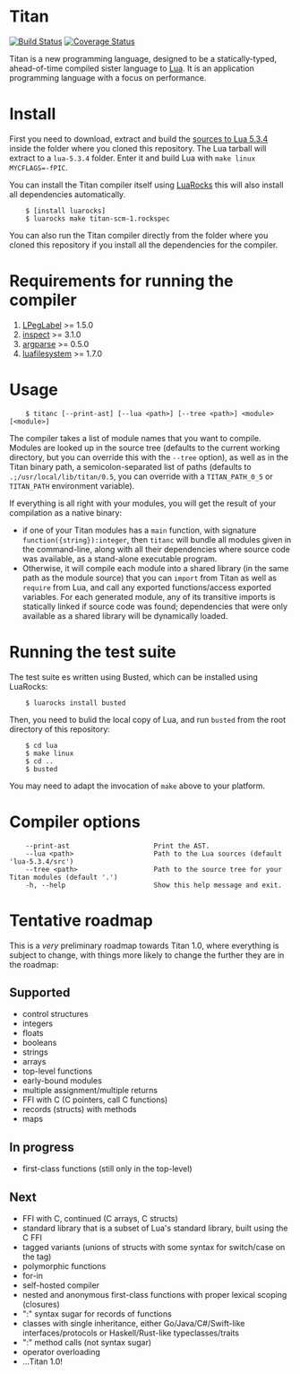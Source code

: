 # Titan
[![Build Status](https://travis-ci.org/titan-lang/titan.svg?branch=master)](https://travis-ci.org/titan-lang/titan)
[![Coverage Status](https://codecov.io/gh/titan-lang/titan/coverage.svg?branch=master)](https://codecov.io/gh/titan-lang/titan/branch/master)

Titan is a new programming language, designed to be a statically-typed,
ahead-of-time compiled sister language to [Lua](http://www.lua.org). It is an
application programming language with a focus on performance.

# Install

First you need to download, extract and build the [sources to Lua 5.3.4](http://www.lua.org/ftp/lua-5.3.4.tar.gz)
inside the folder where you cloned this repository. The Lua tarball will extract
to a `lua-5.3.4` folder. Enter it and build Lua with `make linux MYCFLAGS=-fPIC`.

You can install the Titan compiler itself using  [LuaRocks](http://luarocks.org)
this will also install all dependencies automatically.

        $ [install luarocks]
        $ luarocks make titan-scm-1.rockspec

You can also run the Titan compiler directly from the folder where you
cloned this repository if you install all the dependencies for the compiler.

# Requirements for running the compiler

1. [LPegLabel](https://github.com/sqmedeiros/lpeglabel) >= 1.5.0
2. [inspect](https://github.com/kikito/inspect.lua) >= 3.1.0
3. [argparse](https://github.com/mpeterv/argparse) >= 0.5.0
4. [luafilesystem](https://github.com/keplerproject/luafilesystem) >= 1.7.0

# Usage

        $ titanc [--print-ast] [--lua <path>] [--tree <path>] <module> [<module>]

The compiler takes a list of module names that you want to compile. Modules
are looked up in the source tree (defaults to the current working directory,
but you can override this with the `--tree` option), as well as in the Titan
binary path, a semicolon-separated list of paths 
(defaults to `.;/usr/local/lib/titan/0.5`, you can override with a `TITAN_PATH_0_5`
or `TITAN_PATH` environment variable).

If everything is all right with your modules, you will get the result of
your compilation as a native binary:

* if one of your Titan modules has a `main` function, with signature
  `function({string}):integer`, then `titanc` will bundle all modules
  given in the command-line, along with all their dependencies where
  source code was available, as a stand-alone executable program.
* Otherwise, it will compile each module into a shared library
  (in the same path as the module source) that you can `import` from
  Titan as well as `require` from Lua, and call any exported
  functions/access exported variables. For each generated module, any
  of its transitive imports is statically linked if source code was
  found; dependencies that were only available as a shared library
  will be dynamically loaded.

# Running the test suite

The test suite es written using Busted, which can be installed using LuaRocks:

        $ luarocks install busted

Then, you need to bulid the local copy of Lua, and run `busted` from the root directory
of this repository:

        $ cd lua
        $ make linux
        $ cd ..
        $ busted

You may need to adapt the invocation of `make` above to your platform.

# Compiler options

        --print-ast                     Print the AST.
        --lua <path>                    Path to the Lua sources (default 'lua-5.3.4/src')
        --tree <path>                   Path to the source tree for your Titan modules (default '.')
        -h, --help                      Show this help message and exit.
        
# Tentative roadmap

This is a *very* preliminary roadmap towards Titan 1.0, where everything is
subject to change, with things more likely to change the further
they are in the roadmap:

## Supported

* control structures
* integers
* floats
* booleans
* strings
* arrays
* top-level functions
* early-bound modules
* multiple assignment/multiple returns
* FFI with C (C pointers, call C functions)
* records (structs) with methods
* maps

## In progress

* first-class functions (still only in the top-level)

## Next

* FFI with C, continued (C arrays, C structs)
* standard library that is a subset of Lua's standard library, built using the C FFI
* tagged variants (unions of structs with some syntax for switch/case on the tag)
* polymorphic functions
* for-in
* self-hosted compiler
* nested and anonymous first-class functions with proper lexical scoping (closures)
* ":" syntax sugar for records of functions
* classes with single inheritance, either Go/Java/C#/Swift-like interfaces/protocols or Haskell/Rust-like typeclasses/traits
* ":" method calls (not syntax sugar)
* operator overloading
* ...Titan 1.0!

